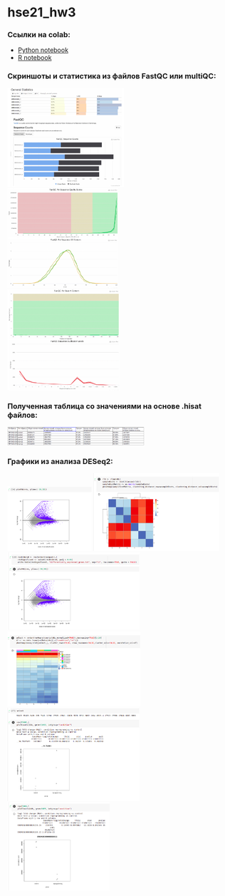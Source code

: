 # hse21_hw3

### Ссылки на colab: 
- [Python notebook](https://colab.research.google.com/drive/1hBjbnHtHYW0tpCHg0XC-3Xe8yYsZmLEj?usp=sharing)
- [R notebook](https://colab.research.google.com/drive/1rH42agEURrIU6JkdZAxBWmmLyRxDLR-N?usp=sharing)

 
### Скриншоты и статистика из файлов FastQC или multiQC:
  <img src="https://github.com/kaledinandrew/hse21_hw3/blob/main/pictures/p11.png" style="zoom:30%;" />
  <img src="https://github.com/kaledinandrew/hse21_hw3/blob/main/pictures/p12.png" style="zoom:30%;" />
  <img src="https://github.com/kaledinandrew/hse21_hw3/blob/main/pictures/p13.png" style="zoom:30%;" />
  
### Полученная таблица со значениями на основе .hisat файлов: 
  <img src="https://github.com/kaledinandrew/hse21_hw3/blob/main/pictures/p14.png" style="zoom:30%;" />


### Графики из анализа DESeq2:
  <img src="https://github.com/kaledinandrew/hse21_hw3/blob/main/pictures/p0.png" style="zoom:30%;" />
  <img src="https://github.com/kaledinandrew/hse21_hw3/blob/main/pictures/p1.png" style="zoom:30%;" />
  <img src="https://github.com/kaledinandrew/hse21_hw3/blob/main/pictures/p2.png" style="zoom:30%;" />
  <img src="https://github.com/kaledinandrew/hse21_hw3/blob/main/pictures/p3.png" style="zoom:30%;" />
  <img src="https://github.com/kaledinandrew/hse21_hw3/blob/main/pictures/p4.png" style="zoom:30%;" />
  <img src="https://github.com/kaledinandrew/hse21_hw3/blob/main/pictures/p5.png" style="zoom:30%;" />

